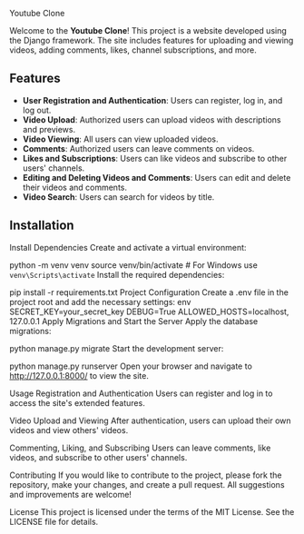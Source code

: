 Youtube Clone

Welcome to the **Youtube Clone**! This project is a website developed using the Django framework. The site includes features for uploading and viewing videos, adding comments, likes, channel subscriptions, and more.

## Features

- **User Registration and Authentication**: Users can register, log in, and log out.
- **Video Upload**: Authorized users can upload videos with descriptions and previews.
- **Video Viewing**: All users can view uploaded videos.
- **Comments**: Authorized users can leave comments on videos.
- **Likes and Subscriptions**: Users can like videos and subscribe to other users' channels.
- **Editing and Deleting Videos and Comments**: Users can edit and delete their videos and comments.
- **Video Search**: Users can search for videos by title.

## Installation

Install Dependencies
Create and activate a virtual environment:


python -m venv venv
source venv/bin/activate  # For Windows use `venv\Scripts\activate`
Install the required dependencies:

pip install -r requirements.txt
Project Configuration
Create a .env file in the project root and add the necessary settings:
env
SECRET_KEY=your_secret_key
DEBUG=True
ALLOWED_HOSTS=localhost, 127.0.0.1
Apply Migrations and Start the Server
Apply the database migrations:

python manage.py migrate
Start the development server:

python manage.py runserver
Open your browser and navigate to http://127.0.0.1:8000/ to view the site.

Usage
Registration and Authentication
Users can register and log in to access the site's extended features.

Video Upload and Viewing
After authentication, users can upload their own videos and view others' videos.

Commenting, Liking, and Subscribing
Users can leave comments, like videos, and subscribe to other users' channels.

Contributing
If you would like to contribute to the project, please fork the repository, make your changes, and create a pull request. All suggestions and improvements are welcome!

License
This project is licensed under the terms of the MIT License. See the LICENSE file for details.
